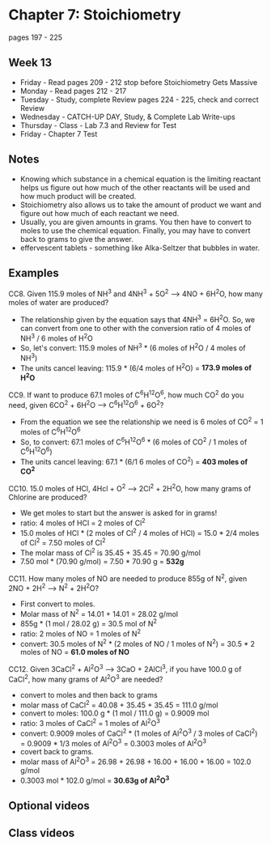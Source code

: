 # Chapter 7: Stoichiometry

pages 197 - 225

## Week 13

- Friday - Read pages 209 - 212 stop before Stoichiometry Gets Massive
- Monday - Read pages 212 - 217
- Tuesday - Study, complete Review pages 224 - 225, check and correct Review
- Wednesday - CATCH-UP DAY, Study, & Complete Lab Write-ups
- Thursday - Class - Lab 7.3 and Review for Test
- Friday - Chapter 7 Test 

## Notes

- Knowing which substance in a chemical equation is the limiting reactant helps us figure out how much of the other reactants will be used and how much product will be created.
- Stoichiometry also allows us to take the amount of product we want and figure out how much of each reactant we need.
- Usually, you are given amounts in grams. You then have to convert to moles to use the chemical equation. Finally, you may have to convert back to grams to give the answer.
- effervescent tablets - something like Alka-Seltzer that bubbles in water. 

## Examples

CC8. Given 115.9 moles of NH<sup>3</sup> and 4NH<sup>3</sup> + 5O<sup>2</sup> --> 4NO + 6H<sup>2</sup>O, how many moles of water are produced?
- The relationship given by the equation says that 4NH<sup>3</sup> = 6H<sup>2</sup>O. So, we can convert from one to other with the conversion ratio of 4 moles of NH<sup>3</sup> / 6 moles of H<sup>2</sup>O
- So, let's convert: 115.9 moles of NH<sup>3</sup> * (6 moles of H<sup>2</sup>O / 4 moles of NH<sup>3</sup>)
- The units cancel leaving: 115.9 * (6/4 moles of H<sup>2</sup>O) = **173.9 moles of H<sup>2</sup>O**

CC9. If want to produce 67.1 moles of C<sup>6</sup>H<sup>12</sup>O<sup>6</sup>, how much CO<sup>2</sup> do you need, given 6CO<sup>2</sup> + 6H<sup>2</sup>O --> C<sup>6</sup>H<sup>12</sup>O<sup>6</sup> + 6O<sup>2</sup>?
- From the equation we see the relationship we need is 6 moles of CO<sup>2</sup> = 1 moles of C<sup>6</sup>H<sup>12</sup>O<sup>6</sup>
- So, to convert: 67.1 moles of C<sup>6</sup>H<sup>12</sup>O<sup>6</sup> * (6 moles of CO<sup>2</sup> / 1 moles of C<sup>6</sup>H<sup>12</sup>O<sup>6</sup>)
- The units cancel leaving: 67.1 * (6/1 6 moles of CO<sup>2</sup>) = **403 moles of CO<sup>2</sup>**

CC10. 15.0 moles of HCl, 4Hcl + O<sup>2</sup> --> 2Cl<sup>2</sup> + 2H<sup>2</sup>O, how many grams of Chlorine are produced?
- We get moles to start but the answer is asked for in grams!
- ratio: 4 moles of HCl = 2 moles of Cl<sup>2</sup>
- 15.0 moles of HCl * (2 moles of Cl<sup>2</sup> / 4 moles of HCl) = 15.0 * 2/4 moles of Cl<sup>2</sup> = 7.50 moles of Cl<sup>2</sup>
- The molar mass of Cl<sup>2</sup> is 35.45 + 35.45 = 70.90 g/mol
- 7.50 mol * (70.90 g/mol) = 7.50 * 70.90 g = **532g**

CC11. How many moles of NO are needed to produce 855g of N<sup>2</sup>, given 2NO + 2H<sup>2</sup> --> N<sup>2</sup> + 2H<sup>2</sup>O?
- First convert to moles.
- Molar mass of N<sup>2</sup> = 14.01 + 14.01 = 28.02 g/mol
- 855g * (1 mol / 28.02 g) = 30.5 mol of N<sup>2</sup>
- ratio: 2 moles of NO = 1 moles of N<sup>2</sup>
- convert: 30.5 moles of N<sup>2</sup> * (2 moles of NO / 1 moles of N<sup>2</sup>) = 30.5 * 2 moles of NO = **61.0 moles of NO**

CC12. Given 3CaCl<sup>2</sup> + Al<sup>2</sup>O<sup>3</sup> --> 3CaO + 2AlCl<sup>3</sup>, if you have 100.0 g of CaCl<sup>2</sup>, how many grams of Al<sup>2</sup>O<sup>3</sup> are needed?
- convert to moles and then back to grams
- molar mass of CaCl<sup>2</sup> = 40.08 + 35.45 + 35.45 = 111.0 g/mol
- convert to moles: 100.0 g * (1 mol / 111.0 g) = 0.9009 mol
- ratio: 3 moles of CaCl<sup>2</sup> = 1 moles of Al<sup>2</sup>O<sup>3</sup>
- convert: 0.9009 moles of CaCl<sup>2</sup> * (1 moles of Al<sup>2</sup>O<sup>3</sup> / 3 moles of CaCl<sup>2</sup>) = 0.9009 * 1/3 moles of Al<sup>2</sup>O<sup>3</sup> = 0.3003 moles of Al<sup>2</sup>O<sup>3</sup>
- covert back to grams.
- molar mass of Al<sup>2</sup>O<sup>3</sup> = 26.98 + 26.98 + 16.00 + 16.00 + 16.00 = 102.0 g/mol
- 0.3003 mol * 102.0 g/mol = **30.63g of Al<sup>2</sup>O<sup>3</sup>**

## Optional videos

## Class videos
